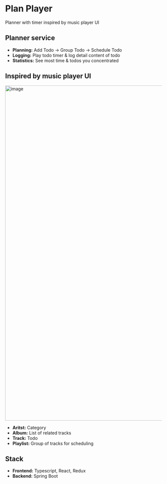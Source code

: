 # Plan Player
Planner with timer inspired by music player UI

## Planner service
- **Planning:** Add Todo → Group Todo → Schedule Todo 
- **Logging:** Play todo timer & log detail content of todo
- **Statistics:** See most time & todos you concentrated

## Inspired by music player UI
<img width="1080" alt="image" src="https://user-images.githubusercontent.com/82319291/212794905-8ac717c6-8e93-407a-818d-bed388747cc0.png">

- **Aritst:** Category
- **Album:** List of related tracks
- **Track:** Todo
- **Playlist:** Group of tracks for scheduling

## Stack
- **Frontend:** Typescript, React, Redux
- **Backend:** Spring Boot
